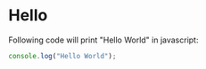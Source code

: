 # Hello

Following code will print "Hello World" in javascript:

```js
console.log("Hello World");
```
